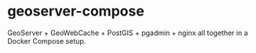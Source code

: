 # geoserver-compose
GeoServer + GeoWebCache + PostGIS + pgadmin + nginx all together in a Docker Compose setup.
